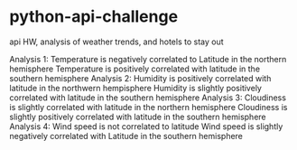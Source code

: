 # python-api-challenge
api HW, analysis of weather trends, and hotels to stay out

Analysis 1: 
          Temperature is negatively correlated to Latitude in the northern hemisphere
          Temperature is positively correlated with latitude in the southern hemisphere
Analysis 2: 
          Humidity is positively correlated with latitude in the northwern hempisphere
          Humidity is slightly positively correlated with latitude in the southern hemisphere
Analysis 3: 
          Cloudiness is slightly correlated with latitude in the northern hemisphere
          Cloudiness is slightly positively correlated with latitude in the southern hemisphere
Analysis 4: 
          Wind speed is not correlated to latitude
          Wind speed is slightly negatively correlated with Latitude in the southern hemisphere
          
